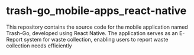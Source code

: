 # trash-go_mobile-apps_react-native
This repository contains the source code for the mobile application named Trash-Go, developed using React Native. The application serves as an E-Report system for waste collection, enabling users to report waste collection needs efficiently
